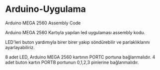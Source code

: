 # Arduino-Uygulama
Arduino MEGA 2560 Assembly Code

Arduino MEGA 2560 Kartıyla yapılan led uygulaması assembly kodu.

LED'leri buton yardımıyla birer birer yakıp söndürebilir ve parlaklıklarını ayarlayabiliriz.

8 adet LED, Arduino MEGA 2560 kartının PORTC portuna bağlanmalıdır. 
4 adet buton kartın PORTB portunun 0,1,2,3 pinlerine bağlanmalıdır.
